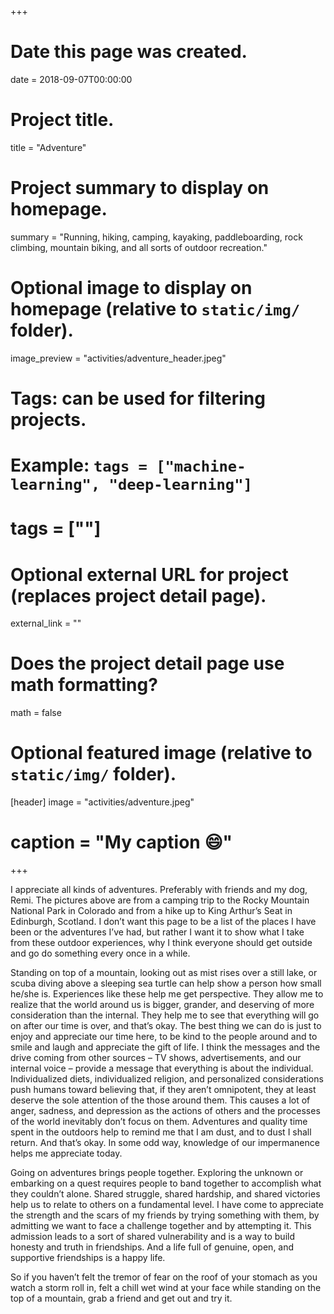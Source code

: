 +++
# Date this page was created.
date = 2018-09-07T00:00:00

# Project title.
title = "Adventure"

# Project summary to display on homepage.
summary = "Running, hiking, camping, kayaking, paddleboarding, rock climbing, mountain biking, and all sorts of outdoor recreation."

# Optional image to display on homepage (relative to `static/img/` folder).
image_preview = "activities/adventure_header.jpeg"

# Tags: can be used for filtering projects.
# Example: `tags = ["machine-learning", "deep-learning"]`
# tags = [""]

# Optional external URL for project (replaces project detail page).
external_link = ""

# Does the project detail page use math formatting?
math = false

# Optional featured image (relative to `static/img/` folder).
[header]
image = "activities/adventure.jpeg"
# caption = "My caption :smile:"

+++

I appreciate all kinds of adventures. Preferably with friends and my dog, Remi. The pictures above are from a camping trip to the Rocky Mountain National Park in Colorado and from a hike up to King Arthur’s Seat in Edinburgh, Scotland. I don’t want this page to be a list of the places I have been or the adventures I’ve had, but rather I want it to show what I take from these outdoor experiences, why I think everyone should get outside and go do something every once in a while.

Standing on top of a mountain, looking out as mist rises over a still lake, or scuba diving above a sleeping sea turtle can help show a person how small he/she is. Experiences like these help me get perspective. They allow me to realize that the world around us is bigger, grander, and deserving of more consideration than the internal. They help me to see that everything will go on after our time is over, and that’s okay. The best thing we can do is just to enjoy and appreciate our time here, to be kind to the people around and to smile and laugh and appreciate the gift of life. I think the messages and the drive coming from other sources – TV shows, advertisements, and our internal voice – provide a message that everything is about the individual. Individualized diets, individualized religion, and personalized considerations push humans toward believing that, if they aren’t omnipotent, they at least deserve the sole attention of the those around them. This causes a lot of anger, sadness, and depression as the actions of others and the processes of the world inevitably don’t focus on them. Adventures and quality time spent in the outdoors help to remind me that I am dust, and to dust I shall return. And that’s okay. In some odd way, knowledge of our impermanence helps me appreciate today.

Going on adventures brings people together. Exploring the unknown or embarking on a quest requires people to band together to accomplish what they couldn’t alone. Shared struggle, shared hardship, and shared victories help us to relate to others on a fundamental level. I have come to appreciate the strength and the scars of my friends by trying something with them, by admitting we want to face a challenge together and by attempting it. This admission leads to a sort of shared vulnerability and is a way to build honesty and truth in friendships. And a life full of genuine, open, and supportive friendships is a happy life.

So if you haven’t felt the tremor of fear on the roof of your stomach as you watch a storm roll in, felt a chill wet wind at your face while standing on the top of a mountain, grab a friend and get out and try it.
